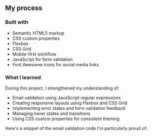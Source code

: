 ## My process

### Built with

- Semantic HTML5 markup
- CSS custom properties
- Flexbox
- CSS Grid
- Mobile-first workflow
- JavaScript for form validation
- Font Awesome icons for social media links

### What I learned

During this project, I strengthened my understanding of:

- Email validation using JavaScript regular expressions
- Creating responsive layouts using Flexbox and CSS Grid
- Implementing error states and form validation feedback
- Managing hover states and transitions
- Using CSS custom properties for consistent theming

Here's a snippet of the email validation code I'm particularly proud of:
